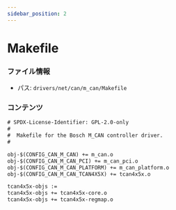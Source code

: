 ```yaml
---
sidebar_position: 2
---
```

# Makefile

### ファイル情報

- パス: `drivers/net/can/m_can/Makefile`

### コンテンツ

```txt
# SPDX-License-Identifier: GPL-2.0-only
#
#  Makefile for the Bosch M_CAN controller driver.
#

obj-$(CONFIG_CAN_M_CAN) += m_can.o
obj-$(CONFIG_CAN_M_CAN_PCI) += m_can_pci.o
obj-$(CONFIG_CAN_M_CAN_PLATFORM) += m_can_platform.o
obj-$(CONFIG_CAN_M_CAN_TCAN4X5X) += tcan4x5x.o

tcan4x5x-objs :=
tcan4x5x-objs += tcan4x5x-core.o
tcan4x5x-objs += tcan4x5x-regmap.o

```
